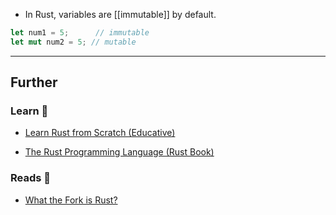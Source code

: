 - In Rust, variables are [[immutable]] by default.

```rust
let num1 = 5;      // immutable
let mut num2 = 5; // mutable
```


---
## Further

### Learn 🧠

- [Learn Rust from Scratch (Educative)](https://www.educative.io/courses/learn-rust-from-scratch)

- [The Rust Programming Language (Rust Book)](https://doc.rust-lang.org/book/ch01-01-installation.html)
### Reads 📄

- [What the Fork is Rust?](https://maggieappleton.com/wtf-rust)
